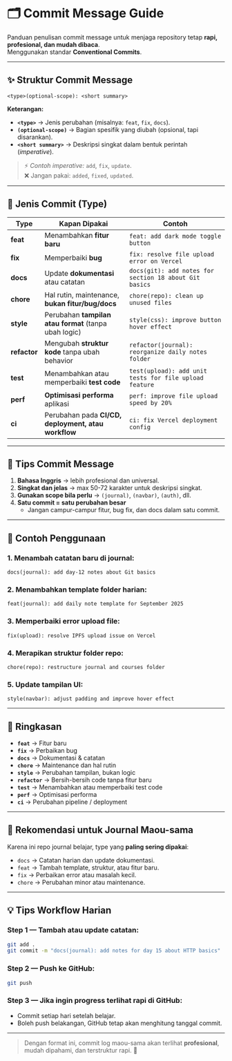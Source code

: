 # 🗂️ Commit Message Guide
Panduan penulisan commit message untuk menjaga repository tetap **rapi, profesional, dan mudah dibaca**.  
Menggunakan standar **Conventional Commits**.

---

## ✨ Struktur Commit Message
```
<type>(optional-scope): <short summary>
```

**Keterangan:**
- **`<type>`** → Jenis perubahan (misalnya: `feat`, `fix`, `docs`).
- **`(optional-scope)`** → Bagian spesifik yang diubah (opsional, tapi disarankan).
- **`<short summary>`** → Deskripsi singkat dalam bentuk perintah (*imperative*).

> ⚡ *Contoh imperative:* `add`, `fix`, `update`.  
> ❌ Jangan pakai: `added`, `fixed`, `updated`.

---

## 🌱 Jenis Commit (Type)

| Type      | Kapan Dipakai | Contoh |
|-----------|---------------|--------|
| **feat**  | Menambahkan **fitur baru** | `feat: add dark mode toggle button` |
| **fix**   | Memperbaiki **bug** | `fix: resolve file upload error on Vercel` |
| **docs**  | Update **dokumentasi** atau catatan | `docs(git): add notes for section 18 about Git basics` |
| **chore** | Hal rutin, maintenance, **bukan fitur/bug/docs** | `chore(repo): clean up unused files` |
| **style** | Perubahan **tampilan atau format** (tanpa ubah logic) | `style(css): improve button hover effect` |
| **refactor** | Mengubah **struktur kode** tanpa ubah behavior | `refactor(journal): reorganize daily notes folder` |
| **test** | Menambahkan atau memperbaiki **test code** | `test(upload): add unit tests for file upload feature` |
| **perf** | **Optimisasi performa** aplikasi | `perf: improve file upload speed by 20%` |
| **ci** | Perubahan pada **CI/CD, deployment, atau workflow** | `ci: fix Vercel deployment config` |

---

## 🌟 Tips Commit Message
1. **Bahasa Inggris** → lebih profesional dan universal.
2. **Singkat dan jelas** → max 50-72 karakter untuk deskripsi singkat.
3. **Gunakan scope bila perlu** → `(journal)`, `(navbar)`, `(auth)`, dll.
4. **Satu commit = satu perubahan besar**
   - Jangan campur-campur fitur, bug fix, dan docs dalam satu commit.

---

## 🧩 Contoh Penggunaan
### 1. Menambah catatan baru di journal:
```
docs(journal): add day-12 notes about Git basics
```

### 2. Menambahkan template folder harian:
```
feat(journal): add daily note template for September 2025
```

### 3. Memperbaiki error upload file:
```
fix(upload): resolve IPFS upload issue on Vercel
```

### 4. Merapikan struktur folder repo:
```
chore(repo): restructure journal and courses folder
```

### 5. Update tampilan UI:
```
style(navbar): adjust padding and improve hover effect
```

---

## 📜 Ringkasan
- **`feat`** → Fitur baru  
- **`fix`** → Perbaikan bug  
- **`docs`** → Dokumentasi & catatan  
- **`chore`** → Maintenance dan hal rutin  
- **`style`** → Perubahan tampilan, bukan logic  
- **`refactor`** → Bersih-bersih code tanpa fitur baru  
- **`test`** → Menambahkan atau memperbaiki test code  
- **`perf`** → Optimisasi performa  
- **`ci`** → Perubahan pipeline / deployment

---

## 🌿 Rekomendasi untuk Journal Maou-sama
Karena ini repo journal belajar, type yang **paling sering dipakai**:
- `docs` → Catatan harian dan update dokumentasi.
- `feat` → Tambah template, struktur, atau fitur baru.
- `fix` → Perbaikan error atau masalah kecil.
- `chore` → Perubahan minor atau maintenance.

---

## 💡 Tips Workflow Harian
### Step 1 — Tambah atau update catatan:
```bash
git add .
git commit -m "docs(journal): add notes for day 15 about HTTP basics"
```

### Step 2 — Push ke GitHub:
```bash
git push
```

### Step 3 — Jika ingin progress terlihat rapi di GitHub:
- Commit setiap hari setelah belajar.
- Boleh push belakangan, GitHub tetap akan menghitung tanggal commit.

---

> Dengan format ini, commit log maou-sama akan terlihat **profesional**, mudah dipahami, dan terstruktur rapi. 🌟

